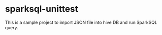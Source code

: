 # sparksql-unittest

This is a sample project to import JSON file into hive DB and run SparkSQL query.
